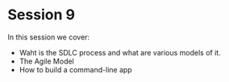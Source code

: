 # Session 9

In this session we cover:
- Waht is the SDLC process and what are various models of it.
- The Agile Model
- How to build a command-line app